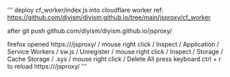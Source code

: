 '''
deploy cf_worker/index.js into cloudflare worker
ref: https://github.com/diyism/diyism.github.io/tree/main/jsproxy/cf_worker


after git push github.com/diyism/diyism.github.io/jsproxy/

firefox opened https://<cloudflare worker custom domain>/jsproxy/
/ mouse right click / Inspect / Application / Service Workers / sw.js / Unregister
/ mouse right click / Inspect / Storage / Cache Storage / .sys / mouse right click / Delete All
press keyboard ctrl + r    to reload https://<cloudflare worker custom domain>/jsproxy/
'''
